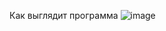 Как выглядит программа
![image](https://user-images.githubusercontent.com/124273699/218260545-5547bab9-30cb-4de5-860e-43ce56748559.png)
